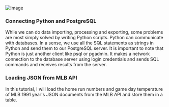 ![image](https://github.com/joyce3069/MLB/assets/84541926/eb6a1cde-f25a-497f-a9a0-d3f9c71e3ca8)

### Connecting Python and PostgreSQL 


While we can do data importing, processing and exporting, some problems are most simply solved by writing Python scripts. 
Python can communicate with databases. In a sense, we use all the SQL statements as strings in Python and send them to our PostgreSQL server.
It is important to note that Python is just another client like psql or pgadmin. 
It makes a network connection to the database server using login credentials and sends SQL commands and receives results from the server.


### Loading JSON from MLB API


In this tutorial, I will load the home run numbers and game day temperature of MLB 1991 year's JSON documents from the MLB API and store them in a table.
